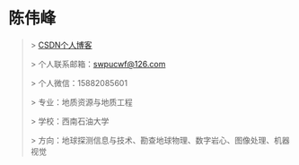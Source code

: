 # 陈伟峰
> \> [CSDN个人博客](https://blog.csdn.net/weixin_42917352?spm=1000.2115.3001.5343)
>
> \> 个人联系邮箱：swpucwf@126.com
>
> \> 个人微信：15882085601
> 
> \> 专业：地质资源与地质工程
> 
> \> 学校：西南石油大学
> 
> \> 方向：地球探测信息与技术、勘查地球物理、数字岩心、图像处理、机器视觉

